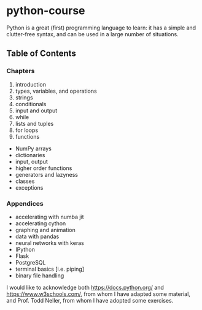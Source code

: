 # python-course

Python is a great (first) programming language to learn: it has a simple and clutter-free syntax, and can be used in a large number of situations.


## Table of Contents

### Chapters
 1. introduction
 2. types, variables, and operations
 3. strings
 4. conditionals
 5. input and output
 6. while
 7. lists and tuples
 8. for loops
 9. functions
 - NumPy arrays
 - dictionaries
 - input, output
 - higher order functions
 - generators and lazyness
 - classes
 - exceptions


### Appendices
 - accelerating with numba jit
 - accelerating cython
 - graphing and animation
 - data with pandas
 - neural networks with keras
 - IPython
 - Flask
 - PostgreSQL
 - terminal basics [i.e. piping]
 - binary file handling


I would like to acknowledge both https://docs.python.org/ and https://www.w3schools.com/, from whom I have adapted some material, and Prof. Todd Neller, from whom I have adopted some exercises.
